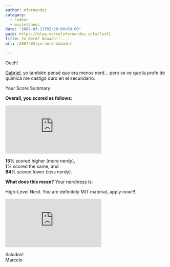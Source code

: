 ```yaml
---
author: mfernandez
category:
  - codear
  - misceláneos
date: "2007-03-21T02:20:00+00:00"
guid: https://blog.marcelofernandez.info/?p=51
title: Yo Nerd? Naaaah!!....
url: /2007/03/yo-nerd-naaaah/

---
```

Ouch!

[Gabriel](http://www.glanzani.com.ar/?p=141), yo también pensé que era menos nerd... pero se ve que la profe de química me castigó duro en el secundario.

Your Score Summary

**Overall, you scored as follows:**

![](http://www.nerdtests.com/thetester/images/php/weird_bar.php?high=15&low=84)

**15**% scored higher (more nerdy),  
**1**% scored the same, and  
**84**% scored lower (less nerdy).

**What does this mean?** Your nerdiness is:

High-Level Nerd. You are definitely MIT material, apply now!!!.


[![I am nerdier than 84% of all people. Are you nerdier? Click here to find out!](http://www.nerdtests.com/images/ft/nq.php?val=5753)](http://www.nerdtests.com/ft_nq.php?im)  

Saludos!  
Marcelo
